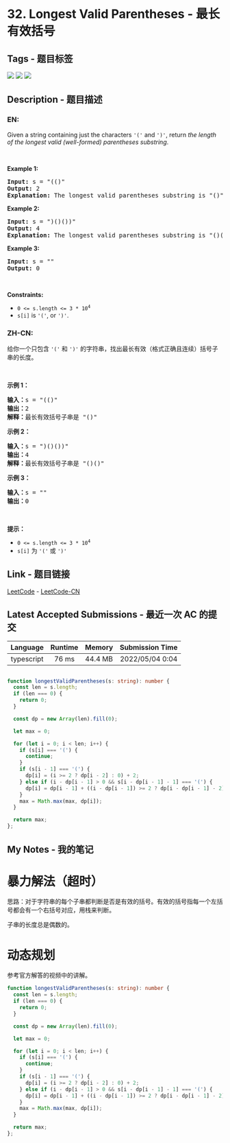 
# 32. Longest Valid Parentheses - 最长有效括号

## Tags - 题目标签

 <img src="https://img.shields.io/badge/Stack-栈-blue.svg">   <img src="https://img.shields.io/badge/String-字符串-blue.svg">   <img src="https://img.shields.io/badge/Dynamic Programming-动态规划-blue.svg">  


## Description - 题目描述

### EN:
<p>Given a string containing just the characters <code>&#39;(&#39;</code> and <code>&#39;)&#39;</code>, return <em>the length of the longest valid (well-formed) parentheses </em><span data-keyword="substring-nonempty"><em>substring</em></span>.</p>

<p>&nbsp;</p>
<p><strong class="example">Example 1:</strong></p>

<pre>
<strong>Input:</strong> s = &quot;(()&quot;
<strong>Output:</strong> 2
<strong>Explanation:</strong> The longest valid parentheses substring is &quot;()&quot;.
</pre>

<p><strong class="example">Example 2:</strong></p>

<pre>
<strong>Input:</strong> s = &quot;)()())&quot;
<strong>Output:</strong> 4
<strong>Explanation:</strong> The longest valid parentheses substring is &quot;()()&quot;.
</pre>

<p><strong class="example">Example 3:</strong></p>

<pre>
<strong>Input:</strong> s = &quot;&quot;
<strong>Output:</strong> 0
</pre>

<p>&nbsp;</p>
<p><strong>Constraints:</strong></p>

<ul>
	<li><code>0 &lt;= s.length &lt;= 3 * 10<sup>4</sup></code></li>
	<li><code>s[i]</code> is <code>&#39;(&#39;</code>, or <code>&#39;)&#39;</code>.</li>
</ul>


### ZH-CN:
<p>给你一个只包含 <code>'('</code> 和 <code>')'</code> 的字符串，找出最长有效（格式正确且连续）括号子串的长度。</p>

<p> </p>

<div class="original__bRMd">
<div>
<p><strong>示例 1：</strong></p>

<pre>
<strong>输入：</strong>s = "(()"
<strong>输出：</strong>2
<strong>解释：</strong>最长有效括号子串是 "()"
</pre>

<p><strong>示例 2：</strong></p>

<pre>
<strong>输入：</strong>s = ")()())"
<strong>输出：</strong>4
<strong>解释：</strong>最长有效括号子串是 "()()"
</pre>

<p><strong>示例 3：</strong></p>

<pre>
<strong>输入：</strong>s = ""
<strong>输出：</strong>0
</pre>

<p> </p>

<p><strong>提示：</strong></p>

<ul>
	<li><code>0 <= s.length <= 3 * 10<sup>4</sup></code></li>
	<li><code>s[i]</code> 为 <code>'('</code> 或 <code>')'</code></li>
</ul>
</div>
</div>



## Link - 题目链接

[LeetCode](https://leetcode.com/problems/longest-valid-parentheses/description/)  -  [LeetCode-CN](https://leetcode.cn/problems/longest-valid-parentheses/description/)
## Latest Accepted Submissions - 最近一次 AC 的提交


| Language | Runtime | Memory | Submission Time |
|:---:|:---:|:---:|:---:|
| typescript  | 76 ms | 44.4 MB | 2022/05/04 0:04 |

```typescript

function longestValidParentheses(s: string): number {
  const len = s.length;
  if (len === 0) {
    return 0;
  }

  const dp = new Array(len).fill(0);

  let max = 0;

  for (let i = 0; i < len; i++) {
    if (s[i] === '(') {
      continue;
    }
    if (s[i - 1] === '(') {
      dp[i] = (i >= 2 ? dp[i - 2] : 0) + 2;
    } else if (i - dp[i - 1] > 0 && s[i - dp[i - 1] - 1] === '(') {
      dp[i] = dp[i - 1] + ((i - dp[i - 1]) >= 2 ? dp[i - dp[i - 1] - 2] : 0) + 2;
    }
    max = Math.max(max, dp[i]);
  }

  return max;
};

```
## My Notes - 我的笔记


# 暴力解法（超时）

思路：对于字符串的每个子串都判断是否是有效的括号。有效的括号指每一个左括号都会有一个右括号对应，用栈来判断。

子串的长度总是偶数的。

# 动态规划

参考官方解答的视频中的讲解。

```typescript
function longestValidParentheses(s: string): number {
  const len = s.length;
  if (len === 0) {
    return 0;
  }

  const dp = new Array(len).fill(0);

  let max = 0;

  for (let i = 0; i < len; i++) {
    if (s[i] === '(') {
      continue;
    }
    if (s[i - 1] === '(') {
      dp[i] = (i >= 2 ? dp[i - 2] : 0) + 2;
    } else if (i - dp[i - 1] > 0 && s[i - dp[i - 1] - 1] === '(') {
      dp[i] = dp[i - 1] + ((i - dp[i - 1]) >= 2 ? dp[i - dp[i - 1] - 2] : 0) + 2;
    }
    max = Math.max(max, dp[i]);
  }

  return max;
};
```


